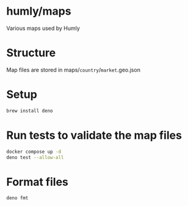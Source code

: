# humly/maps

Various maps used by Humly

# Structure

Map files are stored in maps/`country`/`market`.geo.json

# Setup

```sh
brew install deno
```

# Run tests to validate the map files

```sh
docker compose up -d
deno test --allow-all
```

# Format files

```sh
deno fmt
```
